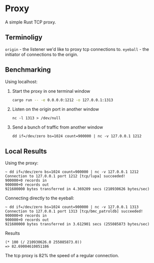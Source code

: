 # Proxy

A simple Rust TCP proxy.

## Terminoligy

`origin` - the listener we'd like to proxy tcp connections to.
`eyeball` - the initiator of connections to the origin.

## Benchmarking

Using localhost:

1. Start the proxy in one terminal window
   ```bash
   cargo run -- -e 0.0.0.0:1212 -o 127.0.0.1:1313
   ```
2. Listen on the origin port in another window
   ```
   nc -l 1313 > /dev/null
   ```
3. Send a bunch of traffic from another window
   ```
   dd if=/dev/zero bs=1024 count=900000 | nc -v 127.0.0.1 1212
   ```

## Local Results

Using the proxy:

```
~ dd if=/dev/zero bs=1024 count=900000 | nc -v 127.0.0.1 1212
Connection to 127.0.0.1 port 1212 [tcp/lupa] succeeded!
900000+0 records in
900000+0 records out
921600000 bytes transferred in 4.369209 secs (210930626 bytes/sec)
```

Connecting directly to the eyeball:

```
~ dd if=/dev/zero bs=1024 count=900000 | nc -v 127.0.0.1 1313
Connection to 127.0.0.1 port 1313 [tcp/bmc_patroldb] succeeded!
900000+0 records in
900000+0 records out
921600000 bytes transferred in 3.612901 secs (255085873 bytes/sec)
```

Results

```elisp
(* 100 (/ 210930626.0 255085873.0))
=> 82.69004610851186
```

The tcp proxy is 82% the speed of a regular connection.
